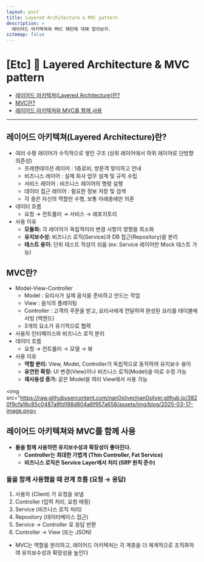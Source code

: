 ```yaml
---
layout: post
title: Layered Architecture & MVC pattern
description: >
  레이어드 아키텍쳐와 MVC 패턴에 대해 알아보자.
sitemap: false
---
```


# [Etc] 🤖 Layered Architecture & MVC pattern

- [레이어드 아키텍쳐(Layered Architecture)란?](#레이어드-아키텍쳐layered-architecture란)
- [MVC란?](#mvc란)
- [레이어드 아키텍쳐와 MVC를 함께 사용](#레이어드-아키텍쳐와-mvc를-함께-사용)

---

## 레이어드 아키텍쳐(Layered Architecture)란?

- 여러 수평 레이어가 수직적으로 쌓인 구조 (상위 레이어에서 하위 레이어로 단방향 의존성)
  - 프레젠테이션 레이어 : 1층로비, 방문객 맞이하고 안내
  - 비즈니스 레이어 : 실제 회사 업무 설계 및 규칙 수립
  - 서비스 레이어 : 비즈니스 레이어의 명령 실행
  - 데이터 접근 레이어 : 필요한 정보 저장 및 검색
  - 각 층은 자신의 역할만 수행, 보통 아래층에만 의존
- 데이터 흐름
  - 요청 → 컨트롤러 → 서비스 → 레포지토리
- 사용 이유
  - **모듈화:** 각 레이어가 독립적이라 변경 사항이 영향을 최소화
  - **유지보수성:** 비즈니스 로직(Service)과 DB 접근(Repository)을 분리
  - **테스트 용이:** 단위 테스트 작성이 쉬움 (ex: Service 레이어만 Mock 테스트 가능)

## MVC란?

- Model-View-Controller
  - Model : 요리사가 실제 음식을 준비하고 만드는 작업
  - View : 음식의 플레이팅
  - Controller : 고객의 주문을 받고, 요리사에게 전달하여 완성된 요리를 테이블에 서빙 (백엔드)
  - 3개의 요소가 유기적으로 협력
- 사용자 인터페이스와 비즈니스 로직 분리
- 데이터 흐름
  - 요청 → 컨트롤러 → 모델 → 뷰
- 사용 이유
  - **역할 분리:** View, Model, Controller가 독립적으로 동작하여 유지보수 용이
  - **유연한 확장:** UI 변경(View)이나 비즈니스 로직(Model)을 따로 수정 가능
  - **재사용성 증가:** 같은 Model을 여러 View에서 사용 가능

<img src="https://raw.githubusercontent.com/nan0silver/nan0silver.github.io/3820f9cfa16c85c0487a9fd198d804a6f957a658/assets/img/blog/2025-03-17-image.png>

## 레이어드 아키텍쳐와 MVC를 함께 사용

- **둘을 함께 사용하면 유지보수성과 확장성이 좋아진다.**
  - **Controller는 최대한 가볍게 (Thin Controller, Fat Service)**
  - **비즈니스 로직은 Service Layer에서 처리 (SRP 원칙 준수)**

### 둘을 함께 사용했을 때 관계 흐름 (요청 → 응답)

1. 사용자 (Client) 가 요청을 보냄
2. Controller (입력 처리, 요청 매핑)
3. Service (비즈니스 로직 처리)
4. Repository (데이터베이스 접근)
5. Service → Controller 로 응답 반환
6. Controller → View (또는 JSON)

- MVC는 역할을 분리하고, 레이어드 아키텍처는 각 계층을 더 체계적으로 조직화하여 유지보수성과 확장성을 높인다
